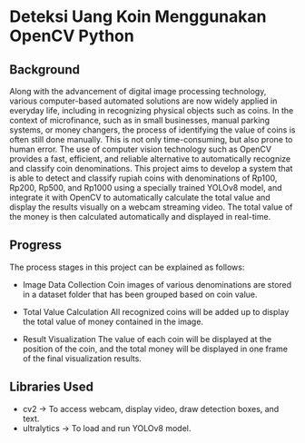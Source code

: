 # Deteksi Uang Koin Menggunakan OpenCV Python


## Background

Along with the advancement of digital image processing technology, various computer-based automated solutions are now widely applied in everyday life, including in recognizing physical objects such as coins. In the context of microfinance, such as in small businesses, manual parking systems, or money changers, the process of identifying the value of coins is often still done manually. This is not only time-consuming, but also prone to human error. 
The use of computer vision technology such as OpenCV provides a fast, efficient, and reliable alternative to automatically recognize and classify coin denominations. This project aims to develop a system that is able to detect and classify rupiah coins with denominations of Rp100, Rp200, Rp500, and Rp1000 using a specially trained YOLOv8 model, and integrate it with OpenCV to automatically calculate the total value and display the results visually on a webcam streaming video. 
The total value of the money is then calculated automatically and displayed in real-time.

## Progress

The process stages in this project can be explained as follows:
- Image Data Collection
Coin images of various denominations are stored in a dataset folder that has been grouped based on coin value.

- Total Value Calculation
All recognized coins will be added up to display the total value of money contained in the image.

- Result Visualization
The value of each coin will be displayed at the position of the coin, and the total money will be displayed in one frame of the final visualization results.

## Libraries Used
- cv2 → To access webcam, display video, draw detection boxes, and text.
- ultralytics → To load and run YOLOv8 model.
